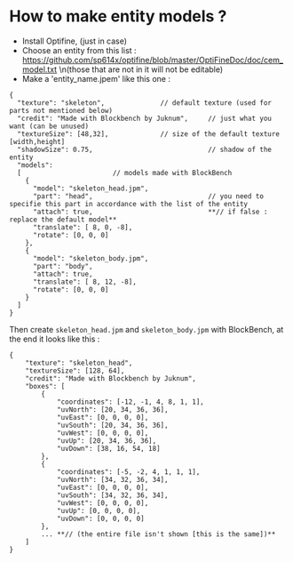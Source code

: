 # How to make entity models ?

- Install Optifine, (just in case)
- Choose an entity from this list : https://github.com/sp614x/optifine/blob/master/OptiFineDoc/doc/cem_model.txt \n(those that are not in it will not be editable)
- Make a 'entity_name.jpem' like this one :

```
{
  "texture": "skeleton",			  // default texture (used for parts not mentioned below)
  "credit": "Made with Blockbench by Juknum",     // just what you want (can be unused)
  "textureSize": [48,32],			  // size of the default texture [width,height]
  "shadowSize": 0.75,                             // shadow of the entity
  "models":                                       
  [						  // models made with BlockBench
    {
      "model": "skeleton_head.jpm",
      "part": "head",                             // you need to specifie this part in accordance with the list of the entity
      "attach": true,                             **// if false : replace the default model**
      "translate": [ 8, 0, -8],
      "rotate": [0, 0, 0]
    },
    {
      "model": "skeleton_body.jpm",
      "part": "body", 
      "attach": true,
      "translate": [ 8, 12, -8],
      "rotate": [0, 0, 0]
    }
  ]
}
```

Then create `skeleton_head.jpm` and `skeleton_body.jpm` with BlockBench, at the end it looks like this :
```
{
	"texture": "skeleton_head",
	"textureSize": [128, 64],
	"credit": "Made with Blockbench by Juknum",
	"boxes": [
		{
			"coordinates": [-12, -1, 4, 8, 1, 1],
			"uvNorth": [20, 34, 36, 36],
			"uvEast": [0, 0, 0, 0],
			"uvSouth": [20, 34, 36, 36],
			"uvWest": [0, 0, 0, 0],
			"uvUp": [20, 34, 36, 36],
			"uvDown": [38, 16, 54, 18]
		},
		{
			"coordinates": [-5, -2, 4, 1, 1, 1],
			"uvNorth": [34, 32, 36, 34],
			"uvEast": [0, 0, 0, 0],
			"uvSouth": [34, 32, 36, 34],
			"uvWest": [0, 0, 0, 0],
			"uvUp": [0, 0, 0, 0],
			"uvDown": [0, 0, 0, 0]
		},
		... **// (the entire file isn't shown [this is the same])**
	]
}
```

